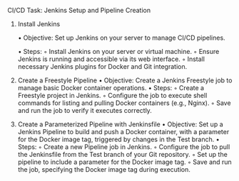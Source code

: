 CI/CD Task: Jenkins Setup and Pipeline Creation
1. Install Jenkins


   • Objective: Set up Jenkins on your server to manage CI/CD pipelines.


    • Steps:
        ◦ Install Jenkins on your server or virtual machine.
        ◦ Ensure Jenkins is running and accessible via its web interface.
        ◦ Install necessary Jenkins plugins for Docker and Git integration.



3. Create a Freestyle Pipeline
    • Objective: Create a Jenkins Freestyle job to manage basic Docker container operations.
    • Steps:
        ◦ Create a Freestyle project in Jenkins.
        ◦ Configure the job to execute shell commands for listing and pulling Docker containers (e.g., Nginx).
        ◦ Save and run the job to verify it executes correctly.



4. Create a Parameterized Pipeline with Jenkinsfile
    • Objective: Set up a Jenkins Pipeline to build and push a Docker container, with a parameter for the Docker image tag, triggered by changes in the Test branch.
    • Steps:
        ◦ Create a new Pipeline job in Jenkins.
        ◦ Configure the job to pull the Jenkinsfile from the Test branch of your Git repository.
        ◦ Set up the pipeline to include a parameter for the Docker image tag.
        ◦ Save and run the job, specifying the Docker image tag during execution.
